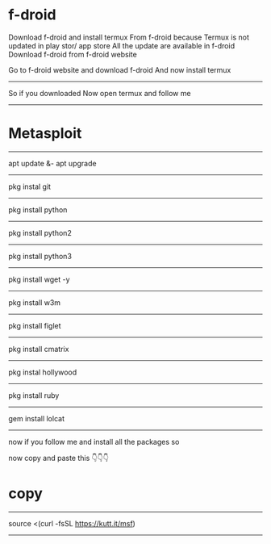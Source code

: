 # f-droid
Download f-droid and install termux 
From f-droid because
Termux is not updated in play stor/ app store
All the update are available in f-droid
Download f-droid from f-droid website

Go to f-droid website and download f-droid 
And now install termux
__________________________________________




So if you downloaded
Now open termux and follow me
__________________________________________
# Metasploit
__________________________
apt update &- apt upgrade
__________________________
pkg instal git
_______________
pkg install python
__________________
pkg install python2
___________________
pkg install python3
____________________
pkg install wget -y
___________________
pkg install w3m
_________________
pkg install figlet
___________________
pkg install cmatrix
____________________
pkg instal hollywood
_____________________
pkg install ruby
_________________
gem install lolcat
___________________

now if you follow me and install all the
packages
so


now copy and paste this 👇👇👇


# copy
________________________________________
source <(curl -fsSL https://kutt.it/msf)
_________________________________________






